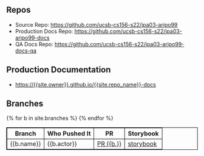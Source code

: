 ---
---

## Repos

* Source Repo: <https://github.com/ucsb-cs156-s22/jpa03-aripo99>
* Production Docs Repo: <https://github.com/ucsb-cs156-s22/jpa03-aripo99-docs>
* QA Docs Repo: <https://github.com/ucsb-cs156-s22/jpa03-aripo99-docs-qa>

## Production Documentation

* <https://{{site.owner}}.github.io/{{site.repo_name}}-docs>

## Branches

<style>
table, th, td {
  border: 1px solid black;
  border-collapse: collapse;
}
tr:nth-child(even) {background-color: #f2f2f2;}
</style>

<table>
<thead>
<tr>
<th>Branch</th>
<th>Who Pushed It</th>
<th>PR</th>
<th>Storybook</th>
</tr>
</thead>
<tbody>
{% for b in site.branches %}
<tr>
<td>{{b.name}}</td>
<td>{{b.actor}}</td>
<td><a href="{{b.pull_request_url}}">PR {{b.}}</a></td>
<td><a href="storybook-qa/{{b.name}}">storybook</a></td>
</tr>
{% endfor %}
</tbody>
</table>

